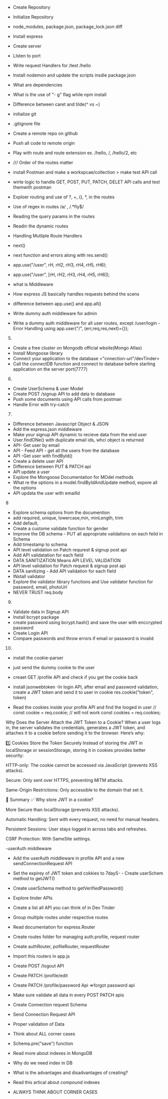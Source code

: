 - Create Repository
- Initialize Repository
- node_modules, package.json, package_lock.json diff
- Install express
- Create server
- LIsten to port
- Write request Handlers for /test /hello
- Install nodemon and update the scripts insdie package.json
- What are dependencies
- What is the use of "- g" flag while npm install
- Difference between caret and tilde(^ vs ~)

- initialize git
- .gitignore file
- Create a remote repo on github
- Push all code to remote origin
- Play with route and route extension ex. /hello, /, /hello/2, etc

- /// Order of the routes matter

- install Postman and make a workspcae/collection > make test API call
- wirte logic to handle GET, POST, PUT, PATCH, DELET API calls and test themwith postman
- Exploer routing and use of ?, +, (), \*, in the routes
- Use of regex in routes /a/ , /.\*fly$/
- Reading the query params in the routes
- Readin the dynamic routes

- Handling Mutliple Route Handlers
- next()
- next function and errors along with res.send()

- app.use("/user", rH, rH2, rH3, rH4, rH5, rH6);
- app.use("/user", [rH, rH2, rH3, rH4, rH5, rH6]);
- what is Middleware
- How express JS basically handles requests behind the scens

- difference between app.use() and app.all()
- Write dummy auth middleware for admin
- Write a dummy auth middleware for all user routes, except /user/login
  -Error Handling using app.user("/", (err,req,res,next)={});

5.

- Create a free cluster on Mongodb official wbsite(Mongo Atlas)
- Install Mongoose library
- Connect your application to the database <"cnnection-url"/devTinder>
- Call the connectDB function and connect to database before starting application on the server port(7777)

6.

- Create UserSchema & user Model
- Create POST /signup API to add data to database
- Push some documents using API calls from postman
- Handle Error with try-catch

7.

- Difference between Javascript Object & JSON
- Add the express.json middleware
- Make your signup API dynamic to recieve data from the end user
- User.findONe() with duplicate email ids, whci object is returned
- API- Get user by email
- API - Feed API - get all the users from the database
- API -Get user with findById()
- Create a delete user API
- Difference between PUT & PATCH api
- API update a user
- Explore the Mongoose Documentation for MOdel methods
- What re the options in a model.findByIdAndUpdate method, expore all the options
- API updata the user with emailId

8

- Explore schema options from the documention
- add required, unique, lowercase,min, minLength, trim
- Add default,
- Create a custome validate function for gender
- Improve the DB schema - PUT all appropriate validations on each feild in Schema
- Add timestamp to schema
- API level validation on Patch requrest & signup post api
- Add API validatation for each field
- DATA SANITIZATION Means API LEVEL VALIDATION
- API level validation for Patch request & signup post api
- DATA sanitizing - Add API validation for each field
- INstall validator
- Explore the validator library functions and Use validator function for password, email, photoUrl
- NEVER TRUST req.body

9.

- Validate data in Signup API
- Install bcrypt package
- create password using bcrypt.hash() and save the user with enccrypted password
- Create Login API
- Compare passwords and throw errors if email or password is invalid

10.

- install the cookie-parser
- just send the dummy cookie to the user
- creaet GET /profile API and check if you get the cookie back
- install jsonwebtoken
  -In login API, after email and password validation, create a JWT token and send it to user in cookie
  res.cookie("token", token)

- Read the cookies inside your profile API and find the looged in user
  // const cookie = req.cookie; // will not work
  const cookies = req.cookies;

Why Does the Server Attach the JWT Token to a Cookie?
When a user logs in, the server validates the credentials, generates a JWT token, and attaches it to a cookie before sending it to the browser. Here’s why:

1️⃣ Cookies Store the Token Securely
Instead of storing the JWT in localStorage or sessionStorage, storing it in cookies provides better security:

HTTP-only: The cookie cannot be accessed via JavaScript (prevents XSS attacks).

Secure: Only sent over HTTPS, preventing MITM attacks.

Same-Origin Restrictions: Only accessible to the domain that set it.

📌 Summary
✅ Why store JWT in a cookie?

More Secure than localStorage (prevents XSS attacks).

Automatic Handling: Sent with every request, no need for manual headers.

Persistent Sessions: User stays logged in across tabs and refreshes.

CSRF Protection: With SameSite settings.

-userAuth middleware

- Add the userAuth middleware in profile API and a new sendConnectionRequest API
- Set the expirey of JWT token and cokkies to 7dayS- - Create userSchem method to getJWT()
- Create userSchema method to getVerifiedPassword()

- Explore tinder APIs
- Create a list all API you can think of in Dev Tinder
- Group multiple routes under respective routes

- Read documentation for express.Router
- Create routes folder for managing auth.profile, request router
- Create authRouter, pofileRouter, requestRouter
- Import this routers in app.js
- Create POST /logout API
- Create PATCH /profile/edit
- Create PATCH /profile/password Api =>forgot password api
- Make sure validate all data in every POST PATCH apis

- Create Connection request Schema
- Send Connection Request API
- Proper validation of Data

- Think about ALL corner cases

- Schema.pre("save") function
- Read more about indexes in MongoDB
- Why do we need index in DB
- What is the advantages and disadvantages of creating?
- Read this artical about compound indexes

- ALWAYS THINK ABOUT CORNER CASES

